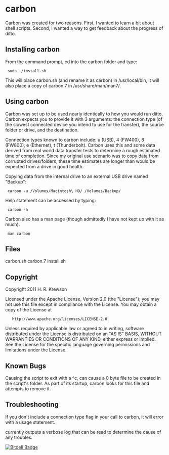 carbon
======

Carbon was created for two reasons. First, I wanted to learn a bit about shell scripts. Second, I wanted a way to 
get feedback about the progress of ditto. 


Installing carbon
-----------------

From the command prompt, cd into the carbon folder and type:

     sudo ./install.sh

This will place carbon.sh (and rename it as carbon) in /usr/local/bin, it will also place a copy of carbon.7 in 
/usr/share/man/man7/.


Using carbon
------------

Carbon was set up to be used nearly identically to how you would run ditto. Carbon expects you to provide it with 
3 arguments: the connection type (of the slowest connected device you intend to use for the transfer), the source 
folder or drive, and the destination.

Connection types known to carbon include: u (USB), 4 (FW400), 8 (FW800), e (Ethernet), t (Thunderbolt). Carbon 
uses this and some data derived from real world data transfer tests to determine a rough estimated time of 
completion. Since my original use scenario was to copy data from corrupted drives/folders, these time estimates are
longer than would be expected from a drive in good health.

Copying data from the internal drive to an external USB drive named "Backup":

     carbon -u /Volumes/Macintosh\ HD/ /Volumes/Backup/

Help statement can be accessed by typing:

     carbon -h

Carbon also has a man page (though admittedly I have not kept up with it as much).
   
     man carbon


Files
--------

carbon.sh
carbon.7
install.sh


Copyright
---------

   Copyright 2011 H. R. Krewson

   Licensed under the Apache License, Version 2.0 (the "License");
   you may not use this file except in compliance with the License.
   You may obtain a copy of the License at

       http://www.apache.org/licenses/LICENSE-2.0

   Unless required by applicable law or agreed to in writing, software
   distributed under the License is distributed on an "AS IS" BASIS,
   WITHOUT WARRANTIES OR CONDITIONS OF ANY KIND, either express or implied.
   See the License for the specific language governing permissions and
   limitations under the License.

Known Bugs
----------

Causing the script to exit with a ^c, can cause a 0 byte file to be created in the script's folder. As part of 
its startup, carbon looks for this file and attempts to remove it. 


Troubleshooting
---------------

If you don't include a connection type flag in your call to carbon, it will error with a usage statement. 

currently outputs a verbose log that can be read to determine the cause of any troubles.



[![Bitdeli Badge](https://d2weczhvl823v0.cloudfront.net/hkrewson/carbon/trend.png)](https://bitdeli.com/free "Bitdeli Badge")

